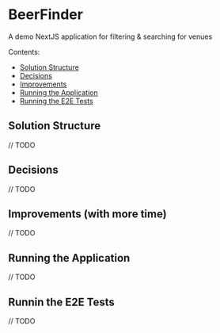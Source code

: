 # BeerFinder

A demo NextJS application for filtering & searching for venues

Contents:

- [Solution Structure](#solution-structure)
- [Decisions](#decisions)
- [Improvements](#improvements-with-more-time)
- [Running the Application](#running-the-application)
- [Running the E2E Tests](#runnin-the-e2e-tests)

## Solution Structure

// TODO

## Decisions

// TODO

## Improvements (with more time)

// TODO

## Running the Application

// TODO

## Runnin the E2E Tests

// TODO
